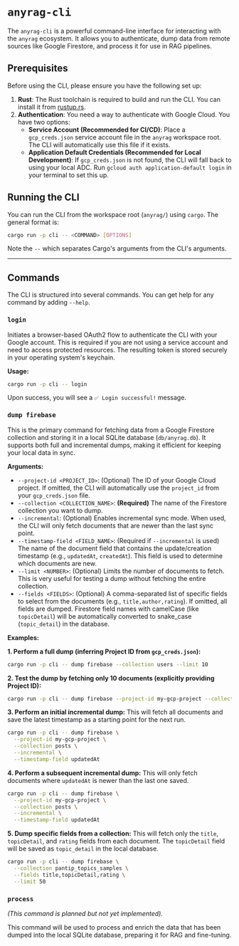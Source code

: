 # `anyrag-cli`

The `anyrag-cli` is a powerful command-line interface for interacting with the `anyrag` ecosystem. It allows you to authenticate, dump data from remote sources like Google Firestore, and process it for use in RAG pipelines.

## Prerequisites

Before using the CLI, please ensure you have the following set up:

1.  **Rust**: The Rust toolchain is required to build and run the CLI. You can install it from [rustup.rs](https://rustup.rs/).
2.  **Authentication**: You need a way to authenticate with Google Cloud. You have two options:
    *   **Service Account (Recommended for CI/CD)**: Place a `gcp_creds.json` service account file in the `anyrag` workspace root. The CLI will automatically use this file if it exists.
    *   **Application Default Credentials (Recommended for Local Development)**: If `gcp_creds.json` is not found, the CLI will fall back to using your local ADC. Run `gcloud auth application-default login` in your terminal to set this up.

## Running the CLI

You can run the CLI from the workspace root (`anyrag/`) using `cargo`. The general format is:

```sh
cargo run -p cli -- <COMMAND> [OPTIONS]
```

Note the `--` which separates Cargo's arguments from the CLI's arguments.

---

## Commands

The CLI is structured into several commands. You can get help for any command by adding `--help`.

### `login`

Initiates a browser-based OAuth2 flow to authenticate the CLI with your Google account. This is required if you are not using a service account and need to access protected resources. The resulting token is stored securely in your operating system's keychain.

**Usage:**
```sh
cargo run -p cli -- login
```
Upon success, you will see a `✅ Login successful!` message.

### `dump firebase`

This is the primary command for fetching data from a Google Firestore collection and storing it in a local SQLite database (`db/anyrag.db`). It supports both full and incremental dumps, making it efficient for keeping your local data in sync.

**Arguments:**

*   `--project-id <PROJECT_ID>`: (Optional) The ID of your Google Cloud project. If omitted, the CLI will automatically use the `project_id` from your `gcp_creds.json` file.
*   `--collection <COLLECTION_NAME>`: **(Required)** The name of the Firestore collection you want to dump.
*   `--incremental`: (Optional) Enables incremental sync mode. When used, the CLI will only fetch documents that are newer than the last sync point.
*   `--timestamp-field <FIELD_NAME>`: (Required if `--incremental` is used) The name of the document field that contains the update/creation timestamp (e.g., `updatedAt`, `createdAt`). This field is used to determine which documents are new.
*   `--limit <NUMBER>`: (Optional) Limits the number of documents to fetch. This is very useful for testing a dump without fetching the entire collection.
*   `--fields <FIELDS>`: (Optional) A comma-separated list of specific fields to select from the documents (e.g., `title,author,rating`). If omitted, all fields are dumped. Firestore field names with camelCase (like `topicDetail`) will be automatically converted to snake_case (`topic_detail`) in the database.

**Examples:**

**1. Perform a full dump (inferring Project ID from `gcp_creds.json`):**
```sh
cargo run -p cli -- dump firebase --collection users --limit 10
```

**2. Test the dump by fetching only 10 documents (explicitly providing Project ID):**
```sh
cargo run -p cli -- dump firebase --project-id my-gcp-project --collection users --limit 10
```

**3. Perform an initial incremental dump:**
This will fetch all documents and save the latest timestamp as a starting point for the next run.
```sh
cargo run -p cli -- dump firebase \
  --project-id my-gcp-project \
  --collection posts \
  --incremental \
  --timestamp-field updatedAt
```

**4. Perform a subsequent incremental dump:**
This will only fetch documents where `updatedAt` is newer than the last one saved.
```sh
cargo run -p cli -- dump firebase \
  --project-id my-gcp-project \
  --collection posts \
  --incremental \
  --timestamp-field updatedAt
```

**5. Dump specific fields from a collection:**
This will fetch only the `title`, `topicDetail`, and `rating` fields from each document. The `topicDetail` field will be saved as `topic_detail` in the local database.
```sh
cargo run -p cli -- dump firebase \
  --collection pantip_topics_samples \
  --fields title,topicDetail,rating \
  --limit 50
```

### `process`

*(This command is planned but not yet implemented).*

This command will be used to process and enrich the data that has been dumped into the local SQLite database, preparing it for RAG and fine-tuning.
